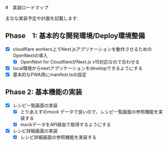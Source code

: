 #　実装ロードマップ

主なな実装予定や計画を記載します.

## Phase　1: 基本的な開発環境/Deploy環境整備

- [x] cloudflare workers上でNext.jsアプリケーションを動作させるためのOpenNextの導入
  - [x] OpenNext for CloudflareがNext.js v15対応なので合わせる
- [x] local環境からnextアプリケーションをdevelopできるようにする 
- [x] 基本的なPWA用にmanifest.tsの設定

## Phase 2: 基本機能の実装

- [x] レシピ一覧画面の実装
  - [x] とりあえずのmock データで良いので、レシピ一覧画面の参照機能を実装する
  - [x] mockデータをAPI経由で取得するようにする
- [x] レシピ詳細画面の実装
  - [x] レシピ詳細画面の参照機能を実装する